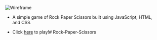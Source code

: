![Wireframe](https://i.imgur.com/G8YhH6h.jpg)

* A simple game of Rock Paper Scissors built using JavaScript, HTML, and CSS.

* Click [here]() to play!# Rock-Paper-Scissors
